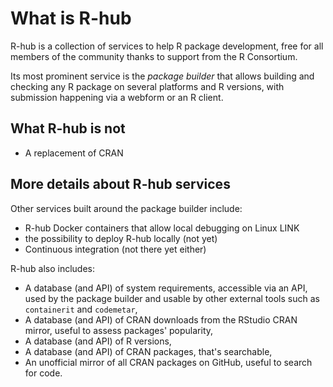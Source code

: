 # What is R-hub

R-hub is a collection of services to help R package development, free for all members of the community thanks to support from the R Consortium.

Its most prominent service is the *package builder* that allows building and checking any R package on several platforms and R versions, with submission happening via a webform or an R client.

## What R-hub is not

* A replacement of CRAN

## More details about R-hub services


Other services built around the package builder include:
* R-hub Docker containers that allow local debugging on Linux LINK
* the possibility to deploy R-hub locally (not yet)
* Continuous integration (not there yet either)

R-hub also includes:
* A database (and API) of system requirements, accessible via an API, used by the package builder and usable by other external tools such as `containerit` and `codemetar`,
* A database (and API) of CRAN downloads from the RStudio CRAN mirror, useful to assess packages' popularity,
* A database (and API) of R versions,
* A database (and API) of CRAN packages, that's searchable,
* An unofficial mirror of all CRAN packages on GitHub, useful to search for code.
